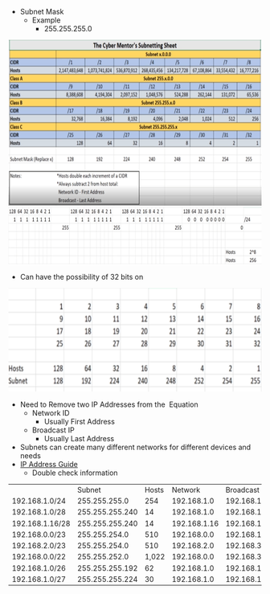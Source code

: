 - Subnet Mask
    - Example
        - 255.255.255.0

<img src="../../_resources/2df8ee750e9d3aee7669f2cc2e0a1d39.png" alt="2df8ee750e9d3aee7669f2cc2e0a1d39.png" width="704" height="330" class="jop-noMdConv"> <img src="../../_resources/1e309868ce8a3c01849f06740d80a9fa.png" alt="1e309868ce8a3c01849f06740d80a9fa.png" width="710" height="113" class="jop-noMdConv">

- Can have the possibility of 32 bits on

<img src="../../_resources/d9886e064822862bc9ea9b379f35ffe5.png" alt="d9886e064822862bc9ea9b379f35ffe5.png" width="709" height="206">

- Need to Remove two IP Addresses from the  Equation
    - Network ID
        - Usually First Address
    - Broadcast IP
        - Usually Last Address
- Subnets can create many different networks for different devices and needs
- [IP Address Guide](https://ipaddressguide.com)
    - Double check information

|     |     |     |     |     |
| --- | --- | --- | --- | --- |
|     | Subnet | Hosts | Network | Broadcast |
| 192.168.1.0/24 | 255.255.255.0 | 254 | 192.168.1.0 | 192.168.1.255 |
| 192.168.1.0/28 | 255.255.255.240 | 14  | 192.168.1.0 | 192.168.1.15 |
| 192.168.1.16/28 | 255.255.255.240 | 14  | 192.168.1.16 | 192.168.1.31 |
| 192.168.0.0/23 | 255.255.254.0 | 510 | 192.168.0.0 | 192.168.1.255 |
| 192.168.2.0/23 | 255.255.254.0 | 510 | 192.168.2.0 | 192.168.3.255 |
| 192.168.0.0/22 | 255.255.252.0 | 1,022 | 192.168.0.0 | 192.168.3.255 |
| 192.168.1.0/26 | 255.255.255.192 | 62  | 192.168.1.0 | 192.168.1.63 |
| 192.168.1.0/27 | 255.255.255.224 | 30  | 192.168.1.0 | 192.168.1.31 |
